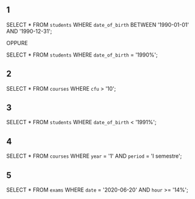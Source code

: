 ## 1

SELECT \*
FROM `students`
WHERE `date_of_birth`
BETWEEN '1990-01-01'
AND '1990-12-31';

OPPURE

SELECT \*
FROM `students`
WHERE `date_of_birth` = '1990%';

## 2

SELECT \*
FROM `courses`
WHERE `cfu` > '10';

## 3

SELECT \*
FROM `students`
WHERE `date_of_birth` < '1991%';

## 4

SELECT \*
FROM `courses`
WHERE `year` = '1'
AND `period` = 'I semestre';

## 5

SELECT \*
FROM `exams`
WHERE `date` = '2020-06-20'
AND `hour` >= '14%';
